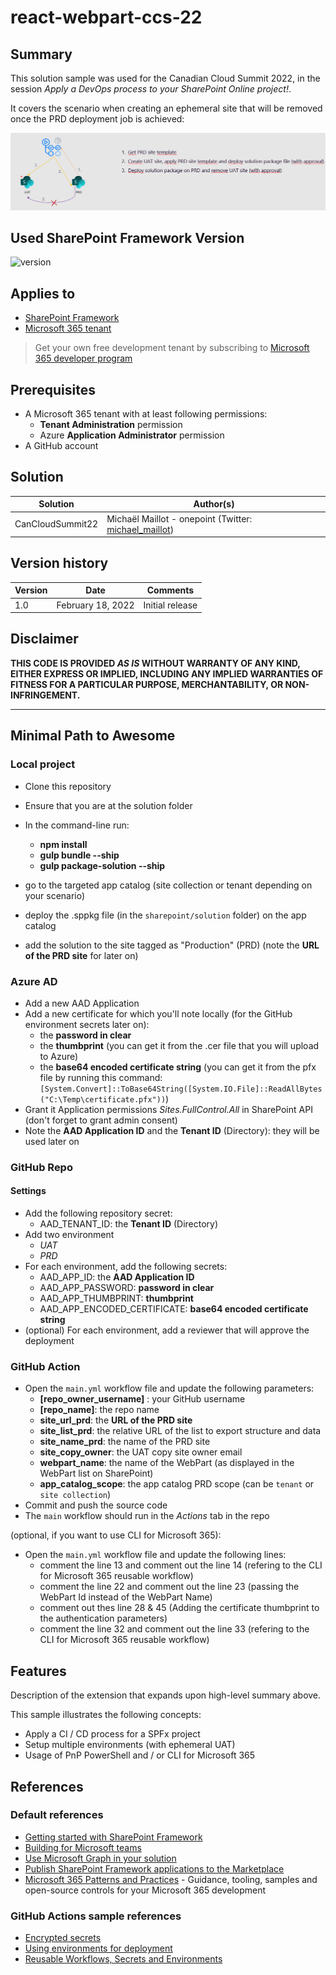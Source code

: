 # react-webpart-ccs-22

## Summary

This solution sample was used for the Canadian Cloud Summit 2022, in the session *Apply a DevOps process to your SharePoint Online project!*.

It covers the scenario when creating an ephemeral site that will be removed once the PRD deployment job is achieved:

![IMG](./assets/deployment.png)

## Used SharePoint Framework Version

![version](https://img.shields.io/badge/version-1.13-green.svg)

## Applies to

- [SharePoint Framework](https://aka.ms/spfx)
- [Microsoft 365 tenant](https://docs.microsoft.com/en-us/sharepoint/dev/spfx/set-up-your-developer-tenant)

> Get your own free development tenant by subscribing to [Microsoft 365 developer program](http://aka.ms/o365devprogram)

## Prerequisites

- A Microsoft 365 tenant with at least following permissions:
  - **Tenant Administration** permission
  - Azure **Application Administrator** permission
- A GitHub account

## Solution

Solution|Author(s)
--------|---------
CanCloudSummit22 | Michaël Maillot - onepoint (Twitter: [michael_maillot](https://twitter.com/michael_maillot))

## Version history

Version|Date|Comments
-------|----|--------
1.0|February 18, 2022|Initial release

## Disclaimer

**THIS CODE IS PROVIDED *AS IS* WITHOUT WARRANTY OF ANY KIND, EITHER EXPRESS OR IMPLIED, INCLUDING ANY IMPLIED WARRANTIES OF FITNESS FOR A PARTICULAR PURPOSE, MERCHANTABILITY, OR NON-INFRINGEMENT.**

---

## Minimal Path to Awesome

### Local project

- Clone this repository
- Ensure that you are at the solution folder
- In the command-line run:
  - **npm install**
  - **gulp bundle --ship**
  - **gulp package-solution --ship**

- go to the targeted app catalog (site collection or tenant depending on your scenario)
- deploy the .sppkg file (in the `sharepoint/solution` folder) on the app catalog
- add the solution to the site tagged as "Production" (PRD) (note the **URL of the PRD site** for later on)

### Azure AD

- Add a new AAD Application
- Add a new certificate for which you'll note locally (for the GitHub environment secrets later on):
  - the **password in clear**
  - the **thumbprint** (you can get it from the .cer file that you will upload to Azure)
  - the **base64 encoded certificate string** (you can get it from the pfx file by running this command: `[System.Convert]::ToBase64String([System.IO.File]::ReadAllBytes("C:\Temp\certificate.pfx"))`)
- Grant it Application permissions *Sites.FullControl.All* in SharePoint API (don't forget to grant admin consent)
- Note the **AAD Application ID** and the **Tenant ID** (Directory): they will be used later on

### GitHub Repo

#### Settings

- Add the following repository secret:
  - AAD_TENANT_ID: the **Tenant ID** (Directory)
- Add two environment
  - *UAT*
  - *PRD*
- For each environment, add the following secrets:
  - AAD_APP_ID: the **AAD Application ID**
  - AAD_APP_PASSWORD: **password in clear**
  - AAD_APP_THUMBPRINT: **thumbprint**
  - AAD_APP_ENCODED_CERTIFICATE: **base64 encoded certificate string**
- (optional) For each environment, add a reviewer that will approve the deployment
### GitHub Action

- Open the `main.yml` workflow file and update the following parameters:
  - **[repo_owner_username]** : your GitHub username
  - **[repo_name]**: the repo name
  - **site_url_prd**: the **URL of the PRD site**
  - **site_list_prd**: the relative URL of the list to export structure and data
  - **site_name_prd**: the name of the PRD site
  - **site_copy_owner**: the UAT copy site owner email
  - **webpart_name**: the name of the WebPart (as displayed in the WebPart list on SharePoint)
  - **app_catalog_scope**: the app catalog PRD scope (can be `tenant` or `site collection`)
- Commit and push the source code
- The `main` workflow should run in the *Actions* tab in the repo

(optional, if you want to use CLI for Microsoft 365):
- Open the `main.yml` workflow file and update the following lines:
  - comment the line 13 and comment out the line 14 (refering to the CLI for Microsoft 365 reusable workflow)
  - comment the line 22 and comment out the line 23 (passing the WebPart Id instead of the WebPart Name)
  - comment out thes line 28 & 45 (Adding the certificate thumbprint to the authentication parameters)
  - comment the line 32 and comment out the line 33 (refering to the CLI for Microsoft 365 reusable workflow)

## Features

Description of the extension that expands upon high-level summary above.

This sample illustrates the following concepts:

- Apply a CI / CD process for a SPFx project
- Setup multiple environments (with ephemeral UAT)
- Usage of PnP PowerShell and / or CLI for Microsoft 365

## References

### Default references

- [Getting started with SharePoint Framework](https://docs.microsoft.com/en-us/sharepoint/dev/spfx/set-up-your-developer-tenant)
- [Building for Microsoft teams](https://docs.microsoft.com/en-us/sharepoint/dev/spfx/build-for-teams-overview)
- [Use Microsoft Graph in your solution](https://docs.microsoft.com/en-us/sharepoint/dev/spfx/web-parts/get-started/using-microsoft-graph-apis)
- [Publish SharePoint Framework applications to the Marketplace](https://docs.microsoft.com/en-us/sharepoint/dev/spfx/publish-to-marketplace-overview)
- [Microsoft 365 Patterns and Practices](https://aka.ms/m365pnp) - Guidance, tooling, samples and open-source controls for your Microsoft 365 development

### GitHub Actions sample references

- [Encrypted secrets](https://docs.github.com/en/actions/security-guides/encrypted-secrets)
- [Using environments for deployment](https://docs.github.com/en/actions/deployment/targeting-different-environments/using-environments-for-deployment)
- [Reusable Workflows, Secrets and Environments](https://github.community/t/reusable-workflows-secrets-and-environments/203695)